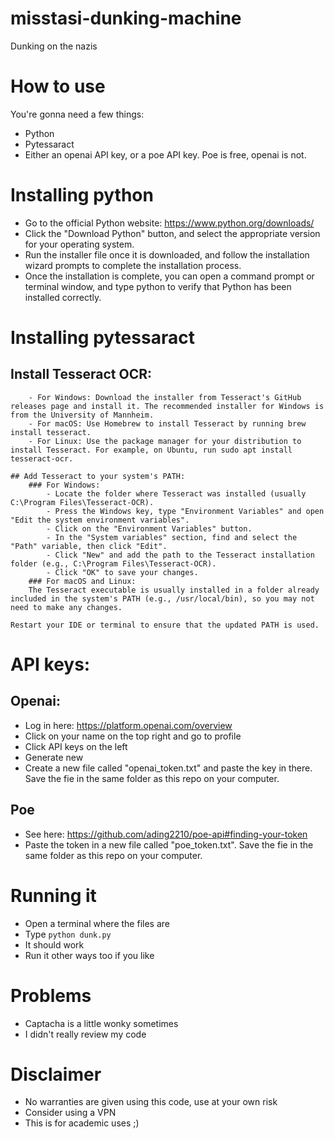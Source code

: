 # misstasi-dunking-machine
Dunking on the nazis

# How to use
 You're gonna need a few things:
 - Python
 - Pytessaract
 - Either an openai API key, or a poe API key. Poe is free, openai is not.

# Installing python
- Go to the official Python website: https://www.python.org/downloads/
- Click the "Download Python" button, and select the appropriate version for your operating system.
- Run the installer file once it is downloaded, and follow the installation wizard prompts to complete the installation process.
- Once the installation is complete, you can open a command prompt or terminal window, and type python to verify that Python has been installed correctly.

# Installing pytessaract
   ## Install Tesseract OCR:
        - For Windows: Download the installer from Tesseract's GitHub releases page and install it. The recommended installer for Windows is from the University of Mannheim.
        - For macOS: Use Homebrew to install Tesseract by running brew install tesseract.
        - For Linux: Use the package manager for your distribution to install Tesseract. For example, on Ubuntu, run sudo apt install tesseract-ocr.

    ## Add Tesseract to your system's PATH:
        ### For Windows:
            - Locate the folder where Tesseract was installed (usually C:\Program Files\Tesseract-OCR).
            - Press the Windows key, type "Environment Variables" and open "Edit the system environment variables".
            - Click on the "Environment Variables" button.
            - In the "System variables" section, find and select the "Path" variable, then click "Edit".
            - Click "New" and add the path to the Tesseract installation folder (e.g., C:\Program Files\Tesseract-OCR).
            - Click "OK" to save your changes.
        ### For macOS and Linux: 
        The Tesseract executable is usually installed in a folder already included in the system's PATH (e.g., /usr/local/bin), so you may not need to make any changes.

    Restart your IDE or terminal to ensure that the updated PATH is used.

# API keys:
## Openai:
- Log in here: https://platform.openai.com/overview
- Click on your name on the top right and go to profile
- Click API keys on the left
- Generate new
- Create a new file called "openai_token.txt" and paste the key in there. Save the fie in the same folder as this repo on your computer.

## Poe
- See here: https://github.com/ading2210/poe-api#finding-your-token
- Paste the token in a new file called "poe_token.txt". Save the fie in the same folder as this repo on your computer.

# Running it
- Open a terminal where the files are
- Type `python dunk.py`
- It should work
- Run it other ways too if you like

# Problems
- Captacha is a little wonky sometimes
- I didn't really review my code

# Disclaimer
- No warranties are given using this code, use at your own risk
- Consider using a VPN
- This is for academic uses ;)
